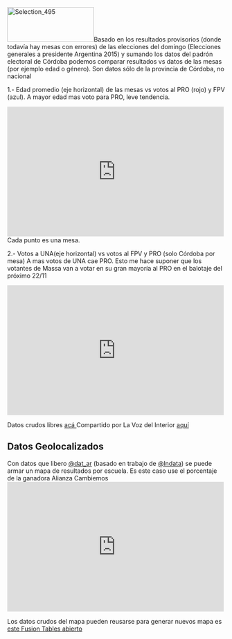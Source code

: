 <html><body><img class=" size-medium wp-image-220 alignleft" src="http://andresvazquez.com.ar/blog/wp-content/uploads/2015/10/Selection_495-300x155.png" alt="Selection_495" width="200" height="80">Basado en los resultados provisorios (donde todavía hay mesas con errores) de las elecciones del domingo (Elecciones generales a presidente Argentina 2015) y sumando los datos del padrón electoral de Córdoba podemos comparar resultados vs datos de las mesas (por ejemplo edad o género).
Son datos sólo de la provincia de Córdoba, no nacional

1.- Edad promedio (eje horizontal) de las mesas vs votos al PRO (rojo) y FPV (azul). A mayor edad mas voto para PRO, leve tendencia.
<iframe src="https://www.google.com/fusiontables/embedviz?containerId=googft-gviz-canvas&amp;q=select+col10%2C+col12%2C+col15+from+1GZOQlWYwolkr2FnfdbBOqF1gTZHI77hgN4Pgd9XY+order+by+col10+asc&amp;viz=GVIZ&amp;t=SCATTER&amp;rmax=250&amp;uiversion=2&amp;gco_forceIFrame=true&amp;gco_hasLabelsColumn=true&amp;gco_useFirstColumnAsDomain=true&amp;gco_lineWidth=0&amp;gco_booleanRole=certainty&amp;gco_pointSize=7&amp;gco_hAxis=%7B%22useFormatFromData%22%3Atrue%2C+%22viewWindow%22%3A%7B%22max%22%3A65%2C+%22min%22%3A30%7D%2C+%22minValue%22%3A30%2C+%22maxValue%22%3A65%2C+%22viewWindowMode%22%3A%22explicit%22%2C+%22title%22%3A%22Edad+promedio+de+la+mesa%22%7D&amp;gco_vAxes=%5B%7B%22useFormatFromData%22%3Atrue%2C+%22viewWindow%22%3A%7B%22max%22%3Anull%2C+%22min%22%3Anull%7D%2C+%22minValue%22%3Anull%2C+%22maxValue%22%3Anull%7D%2C%7B%22useFormatFromData%22%3Atrue%2C+%22viewWindow%22%3A%7B%22max%22%3Anull%2C+%22min%22%3Anull%7D%2C+%22minValue%22%3Anull%2C+%22maxValue%22%3Anull%7D%5D&amp;gco_legend=in&amp;gco_theme=maximized&amp;gco_series=%7B%220%22%3A%7B%22pointSize%22%3A5%7D%2C+%221%22%3A%7B%22pointSize%22%3A5%2C+%22color%22%3A%22%23ff0000%22%7D%7D&amp;gco_trendlines=%7B%220%22%3A%7B%22type%22%3A%22polynomial%22%2C+%22pointSize%22%3A0%2C+%22visibleInLegend%22%3Atrue%2C+%22lineWidth%22%3A2%2C+%22opacity%22%3A0.4%2C+%22labelInLegend%22%3A%22Tendencia+FPV%22%2C+%22showR2%22%3Afalse%2C+%22degree%22%3A2%7D%2C+%221%22%3A%7B%22type%22%3A%22polynomial%22%2C+%22pointSize%22%3A0%2C+%22visibleInLegend%22%3Atrue%2C+%22lineWidth%22%3A2%2C+%22opacity%22%3A0.4%2C+%22labelInLegend%22%3A%22Tendencia+PRO%22%2C+%22showR2%22%3Afalse%2C+%22degree%22%3A2%7D%7D&amp;gco_title=Mesas+en+C%C3%B3rdoba.+Porcentaje+de+voto+vs+edad+promedio+de+cada+mesa&amp;width=500&amp;height=300" width="500" height="300" frameborder="no" scrolling="no"></iframe>
Cada punto es una mesa.

2.- Votos a UNA(eje horizontal) vs votos al FPV y PRO (solo Córdoba por mesa)
A mas votos de UNA cae PRO. Esto me hace suponer que los votantes de Massa van a votar en su gran mayoría al PRO en el balotaje del próximo 22/11
<iframe src="https://www.google.com/fusiontables/embedviz?containerId=googft-gviz-canvas&amp;q=select+col17%2C+col12%2C+col15+from+1GZOQlWYwolkr2FnfdbBOqF1gTZHI77hgN4Pgd9XY+where+col8+%3E%3D+120+order+by+col17+asc&amp;viz=GVIZ&amp;t=SCATTER&amp;rmax=250&amp;uiversion=2&amp;gco_forceIFrame=true&amp;gco_hasLabelsColumn=true&amp;gco_useFirstColumnAsDomain=true&amp;gco_lineWidth=0&amp;gco_booleanRole=certainty&amp;gco_pointSize=7&amp;gco_hAxis=%7B%22useFormatFromData%22%3Atrue%2C+%22viewWindow%22%3A%7B%22max%22%3Anull%2C+%22min%22%3Anull%7D%2C+%22minValue%22%3Anull%2C+%22maxValue%22%3Anull%2C+%22title%22%3A%22Porcentaje+UNA%22%7D&amp;gco_vAxes=%5B%7B%22useFormatFromData%22%3Atrue%2C+%22viewWindow%22%3A%7B%22max%22%3Anull%2C+%22min%22%3Anull%7D%2C+%22minValue%22%3Anull%2C+%22maxValue%22%3Anull%7D%2C%7B%22useFormatFromData%22%3Atrue%2C+%22viewWindow%22%3A%7B%22max%22%3Anull%2C+%22min%22%3Anull%7D%2C+%22minValue%22%3Anull%2C+%22maxValue%22%3Anull%7D%5D&amp;gco_legend=in&amp;gco_trendlines=%7B%220%22%3A%7B%22type%22%3A%22polynomial%22%2C+%22pointSize%22%3A0%2C+%22visibleInLegend%22%3Atrue%2C+%22lineWidth%22%3A2%2C+%22opacity%22%3A0.4%2C+%22labelInLegend%22%3A%22Tendencia+FPV%22%2C+%22showR2%22%3Afalse%2C+%22degree%22%3A2%7D%2C+%221%22%3A%7B%22type%22%3A%22polynomial%22%2C+%22pointSize%22%3A0%2C+%22visibleInLegend%22%3Atrue%2C+%22lineWidth%22%3A2%2C+%22opacity%22%3A0.4%2C+%22labelInLegend%22%3A%22Tendencia+PRO%22%2C+%22showR2%22%3Afalse%2C+%22degree%22%3A2%7D%7D&amp;gco_title=Votos+a+UNA+vs+FPV+y+PRO&amp;gco_backgroundColor=%7B%22fill%22%3A%22%23ffffff%22%7D&amp;gco_theme=maximized&amp;width=500&amp;height=300" width="500" height="300" frameborder="no" scrolling="no"></iframe>

Datos crudos libres <a href="https://www.google.com/fusiontables/DataSource?docid=1GZOQlWYwolkr2FnfdbBOqF1gTZHI77hgN4Pgd9XY" target="_blank">acá
</a>Compartido por La Voz del Interior <a href="http://www.lavoz.com.ar/politica/mayor-edad-mas-votos-para-cambiemos-mas-votos-de-una-cae-cambiemos" target="_blank">aquí</a>
<h2>Datos Geolocalizados</h2>
Con datos que libero <a href="https://twitter.com/dat_ar" target="_blank">@dat_ar</a> (basado en trabajo de <a href="https://twitter.com/lndata" target="_blank">@lndata</a>) se puede armar un mapa de resultados por escuela. Es este caso use el porcentaje de la ganadora Alianza Cambiemos

<iframe src="https://www.google.com/fusiontables/embedviz?q=select+col9+from+1Eu5rTIemeNumX5YYyBcjdtLosulRb9-jHW3Fv8NZ&amp;viz=MAP&amp;h=false&amp;lat=-31.565385915229662&amp;lng=-63.52581057690429&amp;t=1&amp;z=9&amp;l=col9&amp;y=3&amp;tmplt=5&amp;hml=TWO_COL_LAT_LNG" width="500" height="300" frameborder="no" scrolling="no"></iframe>

Los datos crudos del mapa pueden reusarse para generar nuevos mapa es <a href="https://www.google.com/fusiontables/DataSource?docid=1Eu5rTIemeNumX5YYyBcjdtLosulRb9-jHW3Fv8NZ" target="_blank">este Fusion Tables abierto</a></body></html>